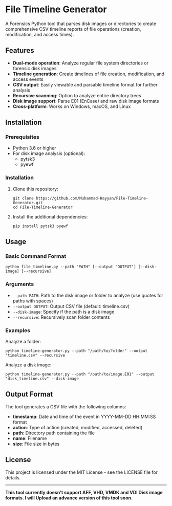 # File Timeline Generator

A Forensics Python tool that parses disk images or directories to create comprehensive CSV timeline reports of file operations (creation, modification, and access times).

## Features

- **Dual-mode operation**: Analyze regular file system directories or forensic disk images
- **Timeline generation**: Create timelines of file creation, modification, and access events
- **CSV output**: Easily viewable and parsable timeline format for further analysis
- **Recursive scanning**: Option to analyze entire directory trees
- **Disk image support**: Parse E01 (EnCase) and raw disk image formats
- **Cross-platform**: Works on Windows, macOS, and Linux

## Installation

### Prerequisites

- Python 3.6 or higher
- For disk image analysis (optional):
  - pytsk3
  - pyewf

### Installation

1. Clone this repository:
   ```
   git clone https://github.com/Muhammad-Hayyan/File-Timeline-Generator.git
   cd File-Timeline-Generator
   ```

2. Install the additional dependencies:
   ```
   pip install pytsk3 pyewf
   ```

## Usage

### Basic Command Format

```
python file_timeline.py --path "PATH" [--output "OUTPUT"] [--disk-image] [--recursive]
```

### Arguments

- `--path PATH`: Path to the disk image or folder to analyze (use quotes for paths with spaces)
- `--output OUTPUT`: Output CSV file (default: timeline.csv)
- `--disk-image`: Specify if the path is a disk image
- `--recursive`: Recursively scan folder contents

### Examples

Analyze a folder:
```
python timeline-generator.py --path "/path/to/folder" --output "timeline.csv" --recursive
```
Analyze a disk image:
```
python timeline-generator.py --path "/path/to/image.E01" --output "disk_timeline.csv" --disk-image
```

## Output Format

The tool generates a CSV file with the following columns:

- **timestamp**: Date and time of the event in YYYY-MM-DD HH:MM:SS format
- **action**: Type of action (created, modified, accessed, deleted)
- **path**: Directory path containing the file
- **name**: Filename
- **size**: File size in bytes

## License

This project is licensed under the MIT License - see the LICENSE file for details.

---

**This tool currently doesn't support AFF, VHD, VMDK and VDI Disk image formats. I will Upload an advance version of this tool soon.**


